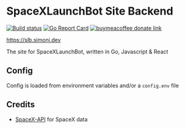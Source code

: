 # SpaceXLaunchBot Site Backend

[![Build status](https://github.com/SpaceXLaunchBot/site/workflows/CI/badge.svg)](https://github.com/SpaceXLaunchBot/site/actions)
[![Go Report Card](https://goreportcard.com/badge/github.com/SpaceXLaunchBot/site)](https://goreportcard.com/report/github.com/SpaceXLaunchBot/site)
[![buymeacoffee donate link](https://img.shields.io/badge/Donate-Beer-FFDD00.svg?style=flat&colorA=35383d)](https://www.buymeacoffee.com/psidex)

https://slb.simonj.dev

The site for SpaceXLaunchBot, written in Go, Javascript & React

## Config

Config is loaded from environment variables and/or a `config.env` file

## Credits

- [SpaceX-API](https://github.com/r-spacex/SpaceX-API) for SpaceX data
